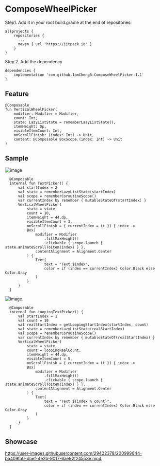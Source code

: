 # ComposeWheelPicker
Step1. Add it in your root build.gradle at the end of repositories:

	allprojects {
        repositories {
          ...
          maven { url 'https://jitpack.io' }
        }
	}
Step 2. Add the dependency

	dependencies {
        implementation 'com.github.IamCheng5:ComposeWheelPicker:1.1'
	}
## Feature
    @Composable
    fun VerticalWheelPicker(
        modifier: Modifier = Modifier,
        count: Int,
        state: LazyListState = rememberLazyListState(),
        itemHeight: Dp,
        visibleItemCount: Int,
        onScrollFinish: (index: Int) -> Unit,
        content: @Composable BoxScope.(index: Int) -> Unit
    )
## Sample
![image](https://user-images.githubusercontent.com/29422378/201000912-1b6c0367-0115-4b62-9ff2-4ea9f472e2a4.png)

      @Composable
      internal fun TextPicker() {
          val startIndex = 2
          val state = rememberLazyListState(startIndex)
          val scope = rememberCoroutineScope()
          var currentIndex by remember { mutableStateOf(startIndex) }
          VerticalWheelPicker(
              state = state,
              count = 10,
              itemHeight = 44.dp,
              visibleItemCount = 3,
              onScrollFinish = { currentIndex = it }) { index ->
              Box(
                  modifier = Modifier
                      .fillMaxHeight()
                      .clickable { scope.launch { state.animateScrollToItem(index) } },
                  contentAlignment = Alignment.Center
              ) {
                  Text(
                      text = "Text $index",
                      color = if (index == currentIndex) Color.Black else Color.Gray
                  )
              }
          }
      }
    
![image](https://user-images.githubusercontent.com/29422378/201001249-70bcf057-8018-4049-b82f-9e651fdede4b.png)


      @Composable
      internal fun LoopingTextPicker() {
          val startIndex = 1
          val count = 10
          val realStartIndex = getLoopingStartIndex(startIndex, count)
          val state = rememberLazyListState(realStartIndex)
          val scope = rememberCoroutineScope()
          var currentIndex by remember { mutableStateOf(realStartIndex) }
          VerticalWheelPicker(
              state = state,
              count = loopingRealCount,
              itemHeight = 44.dp,
              visibleItemCount = 5,
              onScrollFinish = { currentIndex = it }) { index ->
              Box(
                  modifier = Modifier
                      .fillMaxHeight()
                      .clickable { scope.launch { state.animateScrollToItem(index) } },
                  contentAlignment = Alignment.Center
              ) {
                  Text(
                      text = "Text ${index % count}",
                      color = if (index == currentIndex) Color.Black else Color.Gray
                  )
              }
          }
      }

## Showcase
 

https://user-images.githubusercontent.com/29422378/200999644-ba409fa0-dbef-4e2b-9017-6ae92f24553e.mp4

